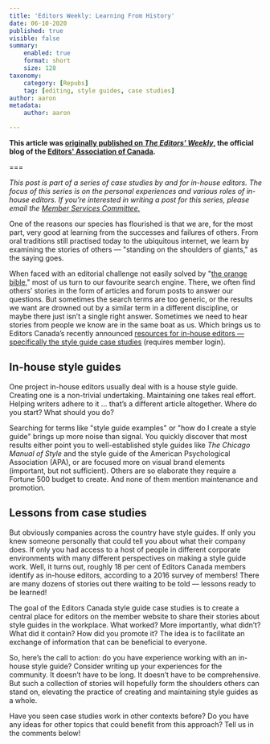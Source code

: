 ```yaml
---
title: 'Editors Weekly: Learning From History'
date: 06-10-2020
published: true
visible: false
summary:
    enabled: true
    format: short
    size: 128
taxonomy:
    category: [Repubs]
    tag: [editing, style guides, case studies]
author: aaron
metadata:
    author: aaron

---
```


**This article was [originally published on *The Editors' Weekly*](https://blog.editors.ca/?p=7022), the official blog of the [Editors' Association of Canada](http://editors.ca).**

===

*This post is part of a series of case studies by and for in-house editors. The
focus of this series is on the personal experiences and various roles of
in-house editors. If you’re interested in writing a post for this series, please
email the* [*Member Services
Committee.*](mailto:membership_services_chair@editors.ca)

One of the reasons our species has flourished is that we are, for the most part,
very good at learning from the successes and failures of others. From oral
traditions still practised today to the ubiquitous internet, we learn by
examining the stories of others — "standing on the shoulders of giants," as the
saying goes.

When faced with an editorial challenge not easily solved by "[the orange
bible](https://www.chicagomanualofstyle.org/home.html)," most of us turn to our
favourite search engine. There, we often find others’ stories in the form of
articles and forum posts to answer our questions. But sometimes the search terms
are too generic, or the results we want are drowned out by a similar term in a
different discipline, or maybe there just isn’t a single right answer. Sometimes
we need to hear stories from people we know are in the same boat as us. Which
brings us to Editors Canada’s recently announced [resources for in-house editors
— specifically the style guide case
studies](https://www.editors.ca/members/services/resources-house-editors)
(requires member login).

## In-house style guides

One project in-house editors usually deal with is a house style guide. Creating
one is a non-trivial undertaking. Maintaining one takes real effort. Helping
writers adhere to it … that’s a different article altogether. Where do you
start? What should you do?

Searching for terms like "style guide examples" or "how do I create a style
guide" brings up more noise than signal. You quickly discover that most results
either point you to well-established style guides like *The Chicago Manual of
Style* and the style guide of the American Psychological Association (APA), or
are focused more on visual brand elements (important, but not sufficient).
Others are so elaborate they require a Fortune 500 budget to create. And none of
them mention maintenance and promotion.

## Lessons from case studies

But obviously companies across the country have style guides. If only you knew
someone personally that could tell you about what their company does. If only
you had access to a host of people in different corporate environments with many
different perspectives on making a style guide work. Well, it turns out, roughly
18 per cent of Editors Canada members identify as in-house editors, according to
a 2016 survey of members! There are many dozens of stories out there waiting to
be told — lessons ready to be learned!

The goal of the Editors Canada style guide case studies is to create a central
place for editors on the member website to share their stories about style
guides in the workplace. What worked? More importantly, what didn’t? What did it
contain? How did you promote it? The idea is to facilitate an exchange of
information that can be beneficial to everyone.

So, here’s the call to action: do you have experience working with an in-house
style guide? Consider writing up your experiences for the community. It doesn’t
have to be long. It doesn’t have to be comprehensive. But such a collection of
stories will hopefully form the shoulders others can stand on, elevating the
practice of creating and maintaining style guides as a whole.

Have you seen case studies work in other contexts before? Do you have any ideas
for other topics that could benefit from this approach? Tell us in the comments
below!
